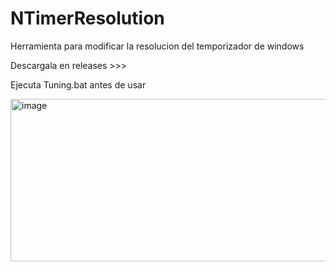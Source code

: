 # NTimerResolution
Herramienta para modificar la resolucion del temporizador de windows


Descargala en releases >>>


Ejecuta Tuning.bat antes de usar

<img width="1026" height="260" alt="image" src="https://github.com/user-attachments/assets/1426e41a-ce6e-4fa3-937b-082b5a57d71e" />

